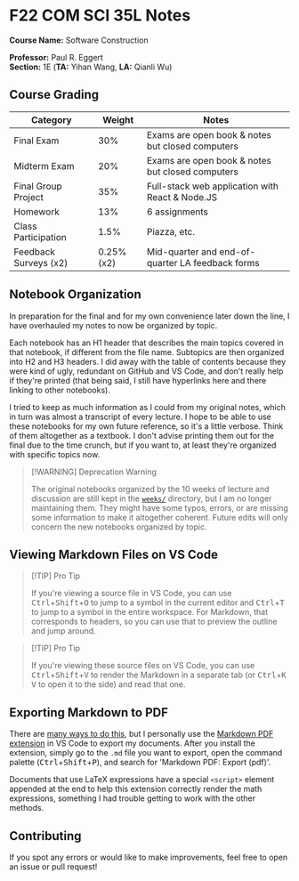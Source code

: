 # F22 COM SCI 35L Notes


**Course Name:** Software Construction

**Professor:** Paul R. Eggert <br>
**Section:** 1E (**TA:** Yihan Wang, **LA:** Qianli Wu)


## Course Grading


| Category              | Weight     | Notes                                            |
| --------------------- | ---------- | ------------------------------------------------ |
| Final Exam            | 30%        | Exams are open book & notes but closed computers |
| Midterm Exam          | 20%        | Exams are open book & notes but closed computers |
| Final Group Project   | 35%        | Full-stack web application with React & Node.JS  |
| Homework              | 13%        | 6 assignments                                    |
| Class Participation   | 1.5%       | Piazza, etc.                                     |
| Feedback Surveys (x2) | 0.25% (x2) | Mid-quarter and end-of-quarter LA feedback forms |


## Notebook Organization


In preparation for the final and for my own convenience later down the line, I have overhauled my notes to now be organized by topic.

Each notebook has an H1 header that describes the main topics covered in that notebook, if different from the file name. Subtopics are then organized into H2 and H3 headers. I did away with the table of contents because they were kind of ugly, redundant on GitHub and VS Code, and don't really help if they're printed (that being said, I still have hyperlinks here and there linking to other notebooks).

I tried to keep as much information as I could from my original notes, which in turn was almost a transcript of every lecture. I hope to be able to use these notebooks for my own future reference, so it's a little verbose. Think of them altogether as a textbook. I don't advise printing them out for the final due to the time crunch, but if you want to, at least they're organized with specific topics now.

> [!WARNING] Deprecation Warning
>
> The original notebooks organized by the 10 weeks of lecture and discussion are still kept in the [`weeks/`](weeks/) directory, but I am no longer maintaining them. They might have some typos, errors, or are missing some information to make it altogether coherent. Future edits will only concern the new notebooks organized by topic.


## Viewing Markdown Files on VS Code


> [!TIP] Pro Tip
>
> If you're viewing a source file in VS Code, you can use <kbd>Ctrl</kbd>+<kbd>Shift</kbd>+<kbd>O</kbd> to jump to a symbol in the current editor and <kbd>Ctrl</kbd>+<kbd>T</kbd> to jump to a symbol in the entire workspace. For Markdown, that corresponds to headers, so you can use that to preview the outline and jump around.

> [!TIP] Pro Tip
>
> If you're viewing these source files on VS Code, you can use <kbd>Ctrl</kbd>+<kbd>Shift</kbd>+<kbd>V</kbd> to render the Markdown in a separate tab (or <kbd>Ctrl</kbd>+<kbd>K</kbd> <kbd>V</kbd> to open it to the side) and read that one.


## Exporting Markdown to PDF


There are [many ways to do this](https://gist.github.com/justincbagley/ec0a6334cc86e854715e459349ab1446), but I personally use the [Markdown PDF extension](https://marketplace.visualstudio.com/items?itemName=yzane.markdown-pdf) in VS Code to export my documents. After you install the extension, simply go to the `.md` file you want to export, open the command palette (<kbd>Ctrl</kbd>+<kbd>Shift</kbd>+<kbd>P</kbd>), and search for 'Markdown PDF: Export (pdf)'.

Documents that use LaTeX expressions have a special `<script>` element appended at the end to help this extension correctly render the math expressions, something I had trouble getting to work with the other methods.


## Contributing


If you spot any errors or would like to make improvements, feel free to open an
issue or pull request!

